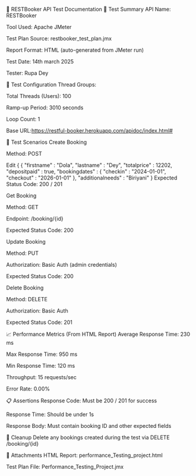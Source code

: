 📄 RESTBooker API Test Documentation
🧪 Test Summary
API Name: RESTBooker

Tool Used: Apache JMeter

Test Plan Source: restbooker_test_plan.jmx

Report Format: HTML (auto-generated from JMeter run)

Test Date: 14th march 2025

Tester: Rupa Dey

🔧 Test Configuration
Thread Groups:

Total Threads (Users): 100

Ramp-up Period: 3010 seconds

Loop Count: 1 

Base URL:https://restful-booker.herokuapp.com/apidoc/index.html#

🧵 Test Scenarios
Create Booking

Method: POST

Edit
{
  {
    "firstname" : "Dola",
    "lastname" : "Dey",
    "totalprice" : 12202,
    "depositpaid" : true,
    "bookingdates" : {
        "checkin" : "2024-01-01",
        "checkout" : "2026-01-01"
    },
    "additionalneeds" : "Biriyani"
}
Expected Status Code: 200 / 201

Get Booking

Method: GET

Endpoint: /booking/{id}

Expected Status Code: 200

Update Booking

Method: PUT

Authorization: Basic Auth (admin credentials)

Expected Status Code: 200

Delete Booking

Method: DELETE

Authorization: Basic Auth

Expected Status Code: 201

📈 Performance Metrics (From HTML Report)
Average Response Time: 230 ms

Max Response Time: 950 ms

Min Response Time: 120 ms

Throughput: 15 requests/sec

Error Rate: 0.00%

📋 Assertions
Response Code: Must be 200 / 201 for success

Response Time: Should be under 1s

Response Body: Must contain booking ID and other expected fields

🧼 Cleanup
Delete any bookings created during the test via DELETE /booking/{id}

📎 Attachments
HTML Report: performance_Testing_project.html

Test Plan File: Performance_Testing_Project.jmx








